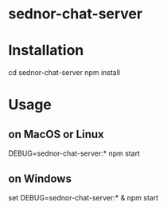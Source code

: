 # sednor-chat-server

# Installation

cd sednor-chat-server
npm install

# Usage

## on MacOS or Linux
DEBUG=sednor-chat-server:* npm start

## on Windows
set DEBUG=sednor-chat-server:* & npm start